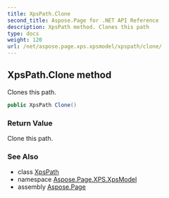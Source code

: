 ```yaml
---
title: XpsPath.Clone
second_title: Aspose.Page for .NET API Reference
description: XpsPath method. Clones this path
type: docs
weight: 120
url: /net/aspose.page.xps.xpsmodel/xpspath/clone/
---
```

## XpsPath.Clone method

Clones this path.

```csharp
public XpsPath Clone()
```

### Return Value

Clone this path.

### See Also

* class [XpsPath](../)
* namespace [Aspose.Page.XPS.XpsModel](../../xpspath/)
* assembly [Aspose.Page](../../../)


